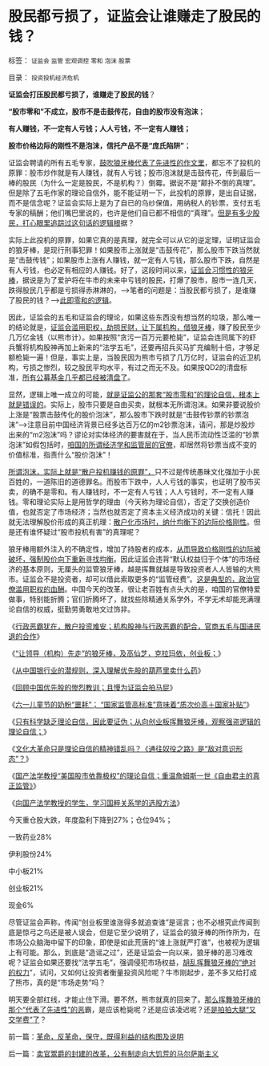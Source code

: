 # 股民都亏损了，证监会让谁赚走了股民的钱？

标签： `证监会` `监管` `宏观调控` `零和` `泡沫` `股票` 

目录： `投资投机经济危机`

**证监会打压股民都亏损了，谁赚走了股民的钱**？

**“股市零和”不成立，股市不是击鼓传花，自由的股市没有泡沫**；

**有人赚钱，不一定有人亏钱；人人亏钱，不一定有人赚钱；**

**股市价格边际的刚性不是泡沫，信托产品不是“庞氏陷阱”**；

证监会聘请的所有五毛专家，[鼓吹狼牙棒代表了先进性的作文里](../../../2013/6/5/国产法学教授《自由极权的真正监管》的理论自信.md)，都忘不了投机的原罪：股市炒作就是有人赚钱，就有人亏钱；股市泡沫就是击鼓传花，传到最后一棒的股民（为什么一定是股民，不是机构？）倒霉。据说不是“颠扑不倒的真理”。但是除了五毛作家的理论自信外，能不能证明一下，此投机的原罪，是出自证据，而不是信念呢？证监会实际上是为了自已的乌纱保值，用纳税人的钞票，支付五毛专家的稿酬；他们嘴巴里说的，也许是他们自已都不相信的“真理”。[但是有多少股民，打心眼里追踪过这句话的逻辑根](../../../2012/5/13/公有制囚徒博弈的道德自慰，经济自杀的利益循环.md)据？

实际上此投机的原罪，如果它真的是真理，就完全可以从它的逆定理，证明证监会的狼牙棒，是现行刑事犯罪！如果股市上涨就是“击鼓传花”，那么股市下跌当然就是“击鼓传钱”；如果股市上涨有人赚钱，就一定有人亏钱，那么股市下跌，自然是有人亏钱，也必定有相应的人赚钱。好了，这段时间以来，[证监会习惯性的狼牙棒](../../../2013/6/3/只有科学缺乏理论自信.md)，据说是为了爱护将在牛市的未来中亏钱的股民，打爆了股市，股市一连几天，跌得股民几乎都是亏损得赤淋淋的，——>笔者的问题是：当股民都亏损了，是谁赚了股民的钱？——>[此即零和的逻辑](../../../2011/3/7/“零和”，亏损和投机.md)。

因此，证监会的五毛和证监会的理论，如果这些东西没有想当然的垃圾，那么唯一的结论就是，[证监会滥用职权，劫掠民财，让下属机构，借狼牙棒](../../../2012/1/5/股市锚定实体经济，股市的炒作有益无害.md)，赚了股民至少几万亿金钱（以熊市计）。如果按照“贪污一百万元要枪毙”，证监会连同属下的虾兵蟹将机构股神再加上新来的“法学五毛”，还要再招兵买马扩充编制十倍，才够足额枪毙一遍！但是，事实上是，当股民因为熊市亏损了几万亿时，证监会的近卫机构，亏损之惨烈，较之股民平均水平，有过之而无不及。如果按QD2的清盘标准，[所有公募基金几乎都已经被清盘了](../../../2008/4/24/公募基金不死，股民暴利可期.md)。

显然，逻辑上唯一成立的可能，[就是证监公的那套“股市零和”的理论自信，根本上就是错误的](../../../2011/10/9/&quot;零和投机&quot;的贡献，高利贷是最核心的价格信号.md)。实际上，股市只要是自由买卖，就根本无所谓泡沫。如果非要说股价上涨是“股票击鼓传化的股价泡沫”，那么股市下跌时就是“击鼓传钞票的钞票泡沫”——>注意目前中国经济背景已经多达百万亿的m2钞票泡沫，请问，那是炒股炒出来的“m2泡沫”吗？谬论对实体经济的要害就在于，当人民币流动性泛滥的“钞票泡沫”如假包括时，[咱国的所谓经济学和监管层的官僚](../../../2012/1/5/证监会政策过度令A股熊遍全球.md)，却居然将钞票当成不变的价值标准，指责什么“股价泡沫”！

[所谓泡沫，实际上就是“散户投机赚钱的原罪”，](../../../2011/12/24/投机是商业所必须，赌博提示特权经济仍存；.md)只不过是传统愚昧文化强加于小民百姓的，一道陈旧的道德罪名。而股市下跌中，人人亏钱的事实，也证明了股市买卖，的确不是零和。有人赚钱时，不一定有人亏钱；人人亏钱时，不一定有人赚钱。零和理论实际上是用哲学的理由（今天称为理论自信），否定了交换创造价值，也就否定了市场经济；当然也就否定了资本主义经济成功的关键：信托！因此就无法理解股价形成的真正机理：[散户化市场时，纳什均衡下的边际价格刚性](../../../2012/11/18/资本主义的财富是“庞氏陷阱”吗？.md)。但是还有谁怀疑过“股市投机有害”的真理呢？

狼牙棒用额外注入的不确定性，增加了持股者的成本，[从而导致价格刚性的边际被破坏，强制股价向下重新寻找均衡](../../../2012/11/20/资本主义让宏观权力见财起心，持续破坏价格边际——&gt;大熊市！.md)。因此证监会违背“默认权益归于个体”的市场经济的基本原则，无厘头的监管狼牙棒，越是挥舞就越是导致投资者人人皆输的大熊市。证监会不是投资者，却可以借此索取更多的“监管经费”。[这是典型的，政治官僚滥用职权的血酬](../../../2013/6/3/只有科学缺乏理论自信.md)。中国今天的改革，很让老百姓有点头大的是，咱国的官僚特爱做事，特别能折腾；官们折腾坏了，就找些除精通关系学外，不学无术却能充满理论自信的权威，挺勤劳勇敢地文过饰非。

《[行政恶霸犹在，散户投资难安；机构股神与行政恶霸的配合，官商五毛与国进民退的合作](../../../2013/5/28/行政恶霸犹在，散户投资难安.md)》

《[“让领导（机构）先走”的狼牙棒，及高仙芝，克拉玛依，创业板；](../../../2013/5/29/“让领导（机构）先走”的狼牙棒，高仙芝，克拉玛依，创业板；.md)》

《[从中国银行业的潜规则，深入理解优先股的葫芦里卖什么药](../../../2013/5/30/从中国银行业骗贷的潜规则，深入理解优先股的葫芦.md)》

《[回顾中国优先股的惨烈教训；且慢为证监会拍马屁](../../../2013/5/30/且慢为证监会拍马屁，请回顾中国优先股的惨烈教训.md)》

《[六一儿童节的奶粉“噩耗”；
“国家监管高标准”意味着“质次价高＋国家补贴”](../../../2013/6/3/六一儿童节的奶粉“噩耗”.md)》

《[只有科学缺乏理论自信，因此要证伪；从向创业板挥舞狼牙棒，观察强盗逻辑的理论自信；](../../../2013/6/3/只有科学缺乏理论自信.md)》

《[文化大革命只是理论自信的精神错乱吗？《通往奴役之路》是“敌对意识形态”？](../../../2013/6/4/《通往奴役之路》是“敌对意识形态”“意图颠覆”？.md)》

《[国产法学教授“美国股市依靠极权”的理论自信；重温詹姆斯一世《自由君主的真正监管》](../../../2013/6/5/国产法学教授《自由极权的真正监管》的理论自信.md)》

《[向国产法学教授的学生，学习国粹关系学的选股方法](../../../2013/6/5/向法学教授的学生，学习国粹的选股.md)》



今天重仓股大跌，年度盈利下降到27%；仓位94%；

一致药业28%

伊利股份24%

中小板21%

创业板21%

现金6%

尽管证监会声称，传闻“创业板里谁涨得多就追查谁”是谣言；也不必根究此传闻到底是惊弓之鸟还是被人误会，但是它至少说明了，证监会的狼牙棒的所作所为，在市场公众脑海中留下的印象，即使是如此荒唐的“谁上涨就严打谁”，也被视为逻辑上有可能。那么，到底是“造谣之过”，还是证监会一向以来，狼牙棒的恶习难改呢？证监会如果还要找“法学五毛”，强调侵犯市场权益，[胡乱挥舞狼牙棒的“绝对的权力](../../../2013/5/22/股民对行政恶霸的畏惧.md)”，试问，又如何让投资者衡量投资风险呢？牛市刚起步，差不多又给打成了熊市，真的是“市场走势”吗？

明天要全部红线，才能止住下滑。要不然，熊市就真的回来了。[那么挥舞狼牙棒的那个“代表了先进性”的恶](../../../2013/5/29/“让领导（机构）先走”的狼牙棒，高仙芝，克拉玛依，创业板；.md)霸，是应该枪毙呢？还是应该凌迟呢？还[是拍拍大腿“又交学费”了](../../../2011/10/24/博弈论应用的基本条件是afford错误的损失.md)？

前一篇：[革命，反革命，保守，既得利益的结构图及说明](../../../2013/6/6/革命，反革命，保守，既得利益的结构图及说明.md)

后一篇：[卖官鬻爵的封建的改革，公有制走向大饥荒的马尔萨斯主义](../../../2013/6/7/卖官鬻爵的封建的改革，公有制走向大饥荒的马尔萨斯主义.md)